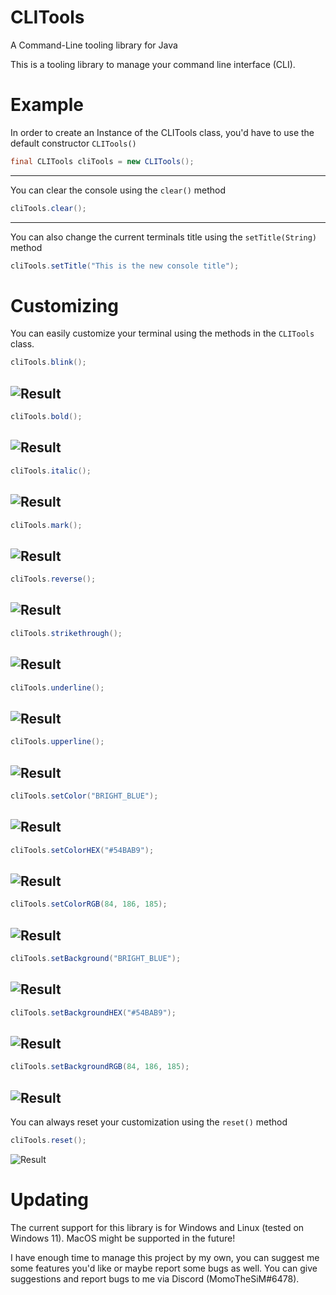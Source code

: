 # CLITools
A Command-Line tooling library for Java

This is a tooling library to manage your command line interface (CLI).

# Example
In order to create an Instance of the CLITools class, you'd have to use the default constructor `CLITools()`
```java
final CLITools cliTools = new CLITools();
```
---
You can clear the console using the `clear()` method
```java
cliTools.clear();
```
---
You can also change the current terminals title using the `setTitle(String)` method
```java
cliTools.setTitle("This is the new console title");
```
###
# Customizing
You can easily customize your terminal using the methods in the `CLITools` class.

```java
cliTools.blink();
```
![Result](https://raw.githubusercontent.com/MomoTheDev/CLITools/tree/main/screenshots/blink.gif)
---
```java
cliTools.bold();
```
![Result](https://raw.githubusercontent.com/MomoTheDev/CLITools/tree/main/screenshots/bold.png)
---
```java
cliTools.italic();
```
![Result](https://raw.githubusercontent.com/MomoTheDev/CLITools/tree/main/screenshots/italic.png)
---
```java
cliTools.mark();
```
![Result](https://raw.githubusercontent.com/MomoTheDev/CLITools/tree/main/screenshots/marked.png)
---
```java
cliTools.reverse();
```
![Result](https://raw.githubusercontent.com/MomoTheDev/CLITools/tree/main/screenshots/reverse.png)
---
```java
cliTools.strikethrough();
```
![Result](https://raw.githubusercontent.com/MomoTheDev/CLITools/tree/main/screenshots/strikethrough.png)
---
```java
cliTools.underline();
```
![Result](https://raw.githubusercontent.com/MomoTheDev/CLITools/tree/main/screenshots/underlined.png)
---
```java
cliTools.upperline();
```
![Result](https://raw.githubusercontent.com/MomoTheDev/CLITools/tree/main/screenshots/upperlined.png)
---
```java
cliTools.setColor("BRIGHT_BLUE");
```
![Result](https://raw.githubusercontent.com/MomoTheDev/CLITools/tree/main/screenshots/colored.png)
---
```java
cliTools.setColorHEX("#54BAB9");
```
![Result](https://raw.githubusercontent.com/MomoTheDev/CLITools/tree/main/screenshots/colored_hex.png)
---
```java
cliTools.setColorRGB(84, 186, 185);
```
![Result](https://raw.githubusercontent.com/MomoTheDev/CLITools/tree/main/screenshots/colored_rgb.png)
---
```java
cliTools.setBackground("BRIGHT_BLUE");
```
![Result](https://raw.githubusercontent.com/MomoTheDev/CLITools/tree/main/screenshots/background.png)
---
```java
cliTools.setBackgroundHEX("#54BAB9");
```
![Result](https://raw.githubusercontent.com/MomoTheDev/CLITools/tree/main/screenshots/background_hex.png)
---
```java
cliTools.setBackgroundRGB(84, 186, 185);
```
![Result](https://raw.githubusercontent.com/MomoTheDev/CLITools/tree/main/screenshots/background_rgb.png)
---
You can always reset your customization using the `reset()` method
```java
cliTools.reset();
```
![Result](https://raw.githubusercontent.com/MomoTheDev/CLITools/tree/main/screenshots/reset.png)
###

# Updating
The current support for this library is for Windows and Linux (tested on Windows 11). MacOS might be supported in the future!

I have enough time to manage this project by my own, you can suggest me some features you'd like or maybe report some bugs as well.
You can give suggestions and report bugs to me via Discord (MomoTheSiM#6478).
